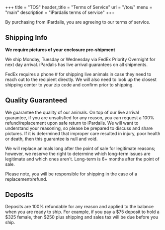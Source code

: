 +++
title = "TOS"
header_title = "Terms of Service"
url = "/tos/"
menu = "main"
description = "iPardalis terms of service"
+++

By purchasing from iPardalis, you are agreeing to our terms of service.

## Shipping Info

**We require pictures of your enclosure pre-shipment**

We ship Monday, Tuesday or Wednesday via FedEx Priority Overnight for next day arrival. iPardalis has live arrival guarantees on all shipments.

FedEx requires a phone # for shipping live animals in case they need to reach out to the recipient directly. We will also need to look up the closest shipping center to your zip code and confirm prior to shipping.

## Quality Guaranteed

We guarantee the quality of our animals. On top of our live arrival guarantee, if you are unsatisfied for any reason, you can request a 100% refund/replacement upon safe return to iPardalis. We will want to understand your reasoning, so please be prepared to discuss and share pictures. If it is determined that improper care resulted in injury, poor health or death, then this guarantee is null and void. 

We will replace animals long after the point of sale for legitimate reasons; however, we reserve the right to determine which long-term issues are legitimate and which ones aren't. Long-term is 6+ months after the point of sale. 

Please note, you will be responsible for shipping in the case of a replacement/refund.

## Deposits

Deposits are 100% refundable for any reason and applied to the balance when you are ready to ship. For example, if you pay a $75 deposit to hold a $325 female, then $250 plus shipping and sales tax will be due before you ship.

<br>